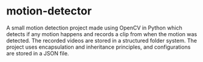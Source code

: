 # motion-detector
A small motion detection project made using OpenCV in Python which detects if any motion happens and records a clip from when the motion was detected. The recorded videos are stored in a structured folder system. The project uses encapsulation and inheritance principles, and configurations are stored in a JSON file.

